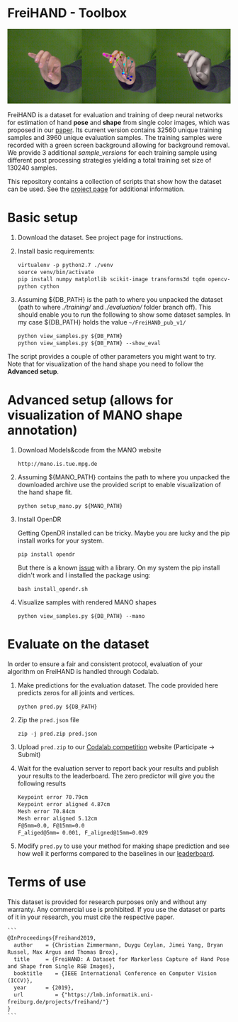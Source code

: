 # FreiHAND - Toolbox

![Teaser](teaser.png)

FreiHAND is a dataset for evaluation and training of deep neural networks for estimation of hand **pose** and **shape** from single color images, 
which was proposed in our [paper](https://lmb.informatik.uni-freiburg.de/projects/freihand/).
Its current version contains 32560 unique training samples and 3960 unique evaluation samples. 
The training samples were recorded with a green screen background allowing for background removal. 
We provide 3 additional _sample_versions_ for each training sample using different post processing strategies yielding a total training set size of 130240 samples.

This repository contains a collection of scripts that show how the dataset can be used.
See the [project page](https://lmb.informatik.uni-freiburg.de/projects/freihand/) for additional information.


# Basic setup

1. Download the dataset. See project page for instructions.

2. Install basic requirements:
    ```
    virtualenv -p python2.7 ./venv
    source venv/bin/activate
    pip install numpy matplotlib scikit-image transforms3d tqdm opencv-python cython
    ```
    
3. Assuming ${DB_PATH} is the path to where you unpacked the dataset (path to where _./training/_ and _./evaluation/_ folder branch off). 
This should enable you to run the following to show some dataset samples.
In my case ${DB_PATH} holds the value `~/FreiHAND_pub_v1/`
    ```
    python view_samples.py ${DB_PATH}
    python view_samples.py ${DB_PATH} --show_eval 
    ```
    
The script provides a couple of other parameters you might want to try. Note that for visualization of the hand shape you need to follow the **Advanced setup**.


# Advanced setup (allows for visualization of MANO shape annotation)

1. Download Models&code from the MANO website
    ```
    http://mano.is.tue.mpg.de
    ```
    
2. Assuming ${MANO_PATH} contains the path to where you unpacked the downloaded archive use the provided script to enable visualization of the hand shape fit.
    ```
    python setup_mano.py ${MANO_PATH}
    ```

3. Install OpenDR

    Getting OpenDR installed can be tricky. Maybe you are lucky and the pip install works for your system. 
    ```
    pip install opendr
    ```
    But there is a known [issue](https://github.com/mattloper/opendr/issues/30) with a library. On my system the pip install didn't work and I installed the package using:
    ```
    bash install_opendr.sh
    ```
    
4. Visualize samples with rendered MANO shapes
    ```
    python view_samples.py ${DB_PATH} --mano
    ```
    
# Evaluate on the dataset

In order to ensure a fair and consistent protocol, evaluation of your algorithm on FreiHAND is handled through Codalab.
 
1. Make predictions for the evaluation dataset. The code provided here predicts zeros for all joints and vertices.
    ```
    python pred.py ${DB_PATH}
    ```
     
2. Zip the `pred.json` file
    ```
    zip -j pred.zip pred.json
    ```
    
3. Upload `pred.zip` to our [Codalab competition](https://competitions.codalab.org/competitions/21218) website (Participate -> Submit)

4. Wait for the evaluation server to report back your results and publish your results to the leaderboard. The zero predictor will give you the following results
    ```
    Keypoint error 70.79cm
    Keypoint error aligned 4.87cm
    Mesh error 70.84cm
    Mesh error aligned 5.12cm
    F@5mm=0.0, F@15mm=0.0
    F_aliged@5mm= 0.001, F_aligned@15mm=0.029
    ```
    
5. Modify `pred.py` to use your method for making shape prediction and see how well it performs compared to the baselines in our [leaderboard](https://competitions.codalab.org/competitions/21218#results).

# Terms of use

This dataset is provided for research purposes only and without any warranty. Any commercial use is prohibited. 
If you use the dataset or parts of it in your research, you must cite the respective paper.

    ```
	@InProceedings{Freihand2019,
	  author    = {Christian Zimmermann, Duygu Ceylan, Jimei Yang, Bryan Russel, Max Argus and Thomas Brox},
	  title     = {FreiHAND: A Dataset for Markerless Capture of Hand Pose and Shape from Single RGB Images},
	  booktitle    = {IEEE International Conference on Computer Vision (ICCV)},
	  year      = {2019},
	  url          = {"https://lmb.informatik.uni-freiburg.de/projects/freihand/"}
	}
    ```